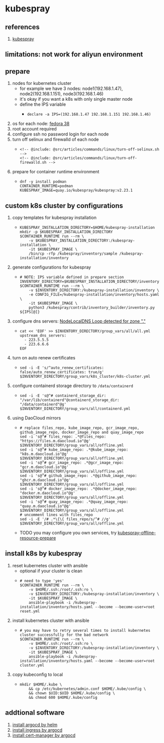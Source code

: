 # kubespray

## references

1. [kubespray](https://github.com/kubernetes-sigs/kubespray)

## limitations: not work for aliyun environment

## prepare

1. nodes for kubernetes cluster
    * for example we have 3 nodes: node1(192.168.1.47), node2(192.168.1.151), node3(192.168.1.46)
    * it's okay if you want a k8s with only single master node
    * define the IPS variable
        + ```shell
          declare -a IPS=(192.168.1.47 192.168.1.151 192.168.1.46)
          ```
2. os for each node: [fedora 38](#) <!-- TODO installation doc in linux category -->
3. root account required
4. configure ssh no password login for each node
5. turn off selinux and firewalld of each node
    * ```shell
      <!-- @include: @src/articles/commands/linux/turn-off-selinux.sh -->
      <!-- @include: @src/articles/commands/linux/turn-off-firewalld.sh -->
      ```
6. prepare for container runtime environment
    * ```shell
      dnf -y install podman
      CONTAINER_RUNTIME=podman
      KUBESPRAY_IMAGE=quay.io/kubespray/kubespray:v2.23.1
      ```

## custom k8s cluster by configurations

1. copy templates for kubespray installation
    * ```shell
      KUBESPRAY_INSTALLATION_DIRECTORY=$HOME/kubespray-installation
      mkdir -p $KUBESPRAY_INSTALLATION_DIRECTORY
      $CONTAINER_RUNTIME run --rm \
          -v $KUBESPRAY_INSTALLATION_DIRECTORY:/kubespray-installation \
          -it $KUBESPRAY_IMAGE \
          /bin/cp -rfp /kubespray/inventory/sample /kubespray-installation/inventory
      ```
2. generate configurations for kubespray
    * ```shell
      # NOTE: IPS variable defined in prepare section
      INVENTORY_DIRECTORY=$KUBESPRAY_INSTALLATION_DIRECTORY/inventory
      $CONTAINER_RUNTIME run --rm \
          -v $INVENTORY_DIRECTORY:/kubespray-installation/inventory \
          -e CONFIG_FILE=/kubespray-installation/inventory/hosts.yaml \
          -it $KUBESPRAY_IMAGE \
          python3 /kubespray/contrib/inventory_builder/inventory.py ${IPS[@]}
      ```
3. configure dns servers: [NodeLocalDNS Loop detected for zone "."](https://github.com/kubernetes-sigs/kubespray/issues/9948#issuecomment-1533876540)
    * ```shell
      cat << 'EOF' >> $INVENTORY_DIRECTORY/group_vars/all/all.yml
      upstream_dns_servers:
        - 223.5.5.5
        - 223.6.6.6
      EOF
      ```
4. turn on auto renew certificates
    * ```shell
      sed -i -E 's/^auto_renew_certificates: false/auto_renew_certificates: true/g' $INVENTORY_DIRECTORY/group_vars/k8s_cluster/k8s-cluster.yml
      ```
5. configure containerd storage directory to `/data/containerd`
    * ```shell
      sed -i -E 's@^# containerd_storage_dir: "/var/lib/containerd"@containerd_storage_dir: "/data/containerd"@g' $INVENTORY_DIRECTORY/group_vars/all/containerd.yml
      ```
5. using DaoCloud mirrors
    + ```shell
      # replace files_repo, kube_image_repo, gcr_image_repo, github_image_repo, docker_image_repo and quay_image_repo
      sed -i 's@^# files_repo: .*@files_repo: "https://files.m.daocloud.io"@g' $INVENTORY_DIRECTORY/group_vars/all/offline.yml
      sed -i 's@^# kube_image_repo: .*@kube_image_repo: "k8s.m.daocloud.io"@g' $INVENTORY_DIRECTORY/group_vars/all/offline.yml
      sed -i 's@^# gcr_image_repo: .*@gcr_image_repo: "gcr.m.daocloud.io"@g' $INVENTORY_DIRECTORY/group_vars/all/offline.yml
      sed -i 's@^# github_image_repo: .*@github_image_repo: "ghcr.m.daocloud.io"@g' $INVENTORY_DIRECTORY/group_vars/all/offline.yml
      sed -i 's@^# docker_image_repo: .*@docker_image_repo: "docker.m.daocloud.io"@g' $INVENTORY_DIRECTORY/group_vars/all/offline.yml
      sed -i 's@^# quay_image_repo: .*@quay_image_repo: "quay.m.daocloud.io"@g' $INVENTORY_DIRECTORY/group_vars/all/offline.yml
      # uncomment lines with files_repo
      sed -i -E '/# .*\{\{ files_repo/s/^# //g' $INVENTORY_DIRECTORY/group_vars/all/offline.yml
      ```
    + TODO you may configure you own services, try [kubespray-offline-resource-prepare](kubespray-offline-resource-prepare.md)

## install k8s by kubespray

1. reset kubernetes cluster with ansible
    * optional if your cluster is clean
    * ```shell
      # need to type 'yes'
      $CONTAINER_RUNTIME run --rm \
          -v $HOME/.ssh:/root/.ssh:ro \
          -v $INVENTORY_DIRECTORY:/kubespray-installation/inventory \
          -it $KUBESPRAY_IMAGE \
          ansible-playbook -i /kubespray-installation/inventory/hosts.yaml --become --become-user=root reset.yml
      ```
2. install kubernetes cluster with ansible
    * ```shell
      # you may have to retry several times to install kubernetes cluster successfully for the bad network
      $CONTAINER_RUNTIME run --rm \
          -v $HOME/.ssh:/root/.ssh:ro \
          -v $INVENTORY_DIRECTORY:/kubespray-installation/inventory \
          -it $KUBESPRAY_IMAGE \
          ansible-playbook -i /kubespray-installation/inventory/hosts.yaml --become --become-user=root cluster.yml
      ```
3. copy kubeconfig to local
    * ```shell
      mkdir $HOME/.kube \
          && cp /etc/kubernetes/admin.conf $HOME/.kube/config \
          && chown $UID:$UID $HOME/.kube/config \
          && chmod 600 $HOME/.kube/config
      ```

## addtional software
1. [install argocd by helm](../helm/argocd/README.md)
2. [install ingress by argocd](../argocd/ingress/README.md)
3. [install cert-manager by argocd](../argocd/cert-manager/README.md)
